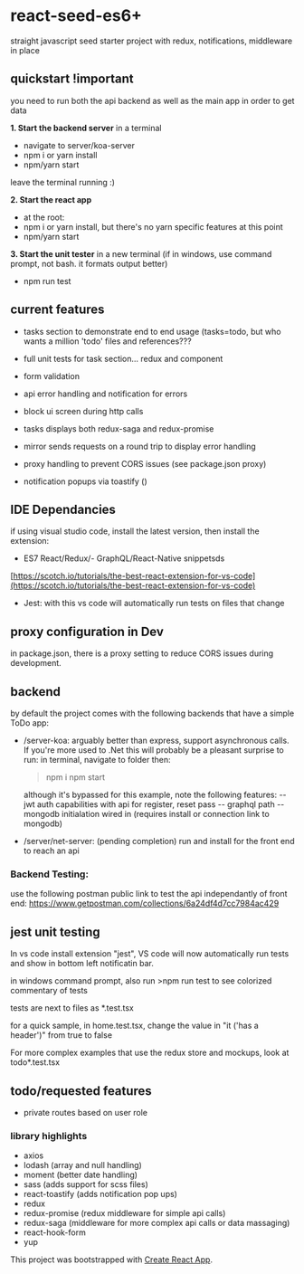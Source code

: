 
# react-seed-es6+ 
straight javascript seed starter project with redux, notifications, middleware in place

## quickstart !important  

you need to run both the api backend as well as the main app in order to get data

**1. Start the backend server**
in a terminal

- navigate to server/koa-server
- npm i  or yarn install
- npm/yarn start

leave the terminal running :) 

**2. Start the react app**
- at the root:
- npm i   or yarn install, but there's no yarn specific features at this point
- npm/yarn start

**3. Start the unit tester**
in a new terminal (if in windows, use command prompt, not bash. it formats output better)
- npm run test


## current features
- tasks section to demonstrate end to end usage (tasks=todo, but who wants a million 'todo' files and references???
- full unit tests for task section... redux and component
- form validation 

- api error handling and notification for errors

- block ui screen during http calls

- tasks displays both redux-saga and redux-promise

- mirror sends requests on a round trip to display error handling

- proxy handling to prevent CORS issues (see package.json proxy)

- notification popups via toastify ()


## IDE Dependancies
 

if using visual studio code, install the latest version, then install the extension: 
 
- ES7 React/Redux/-  GraphQL/React-Native snippetsds

[https://scotch.io/tutorials/the-best-react-extension-for-vs-code](https://scotch.io/tutorials/the-best-react-extension-for-vs-code)

- Jest: with this vs code will automatically run tests on files that change

 ## proxy configuration in Dev


in package.json, there is a proxy setting to reduce CORS issues during development. 


## backend


by default the project comes with the following backends that have a simple ToDo app:

 
- /server-koa: arguably better than express, support asynchronous calls. If you're more used to .Net this will probably be a pleasant surprise
    to run: in terminal, navigate to folder then:
    > npm i
    > npm start

    although it's bypassed for this example, note the following features:
    -- jwt auth capabilities with api for register, reset pass
    -- graphql path
    -- mongodb initialation wired in (requires install or connection link to mongodb)

- /server/net-server: (pending completion) run and install for the front end to reach an api 

### Backend Testing: 
 use the following postman public link to test the api independantly of front end:
 https://www.getpostman.com/collections/6a24df4d7cc7984ac429
  

## jest unit testing

In vs code install extension "jest", VS code will now automatically run tests and show in bottom left notificatin bar.

in windows command prompt, also run >npm run test to see colorized commentary of tests

tests are next to files as *.test.tsx

for a quick sample, in home.test.tsx, change the value in "it ('has a header')" from true to false

For more complex examples that use the redux store and mockups, look at todo*.test.tsx

## todo/requested features
- private routes based on user role

### library highlights

- axios
- lodash (array and null handling)
- moment (better date handling)
- sass (adds support for scss files)
- react-toastify (adds notification pop ups)
- redux
- redux-promise (redux middleware for simple api calls)
- redux-saga (middleware for more complex api calls or data massaging)
- react-hook-form
- yup 

This project was bootstrapped with [Create React App](https://github.com/facebook/create-react-app).
